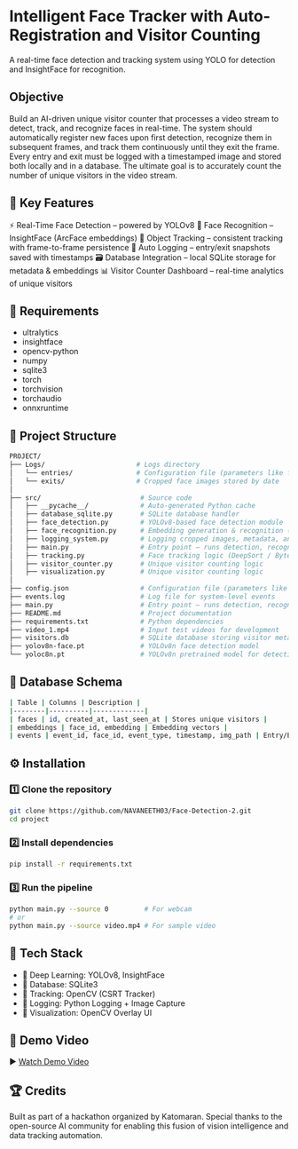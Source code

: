 # Intelligent Face Tracker with Auto-Registration and Visitor Counting

A real-time face detection and tracking system using YOLO for detection and InsightFace for recognition.

## Objective
Build an AI-driven unique visitor counter that processes a video stream to detect, track, and recognize faces in real-time. The system should automatically register new faces upon first detection, recognize them in subsequent frames, and track them continuously until they exit the frame. Every entry and exit must be logged with a timestamped image and stored both locally and in a database. The ultimate goal is to accurately count the number of unique visitors in the video stream.

## 🚀 Key Features
⚡ Real-Time Face Detection – powered by YOLOv8
🧬 Face Recognition – InsightFace (ArcFace embeddings)
🧭 Object Tracking – consistent tracking with frame-to-frame persistence
📸 Auto Logging – entry/exit snapshots saved with timestamps
🗃️ Database Integration – local SQLite storage for metadata & embeddings
📊 Visitor Counter Dashboard – real-time analytics of unique visitors

## 🧰 Requirements
- ultralytics
- insightface
- opencv-python
- numpy
- sqlite3
- torch
- torchvision
- torchaudio
- onnxruntime

## 🧱 Project Structure
```bash
PROJECT/
├── Logs/                       # Logs directory
│   └── entries/                # Configuration file (parameters like frame skip, DB path) 
│   └── exits/                  # Cropped face images stored by date
│
├── src/                         # Source code
│   ├── __pycache__/             # Auto-generated Python cache
│   ├── database_sqlite.py       # SQLite database handler
│   ├── face_detection.py        # YOLOv8-based face detection module
│   ├── face_recognition.py      # Embedding generation & recognition (InsightFace / ArcFace)
│   ├── logging_system.py        # Logging cropped images, metadata, and system events
│   ├── main.py                  # Entry point – runs detection, recognition, tracking, logging
│   ├── tracking.py              # Face tracking logic (DeepSort / ByteTrack)
│   ├── visitor_counter.py       # Unique visitor counting logic
│   ├── visualization.py         # Unique visitor counting logic
│
├── config.json                  # Configuration file (parameters like frame skip, DB path)
├── events.log                   # Log file for system-level events
├── main.py                      # Entry point – runs detection, recognition, tracking, logging
├── README.md                    # Project documentation
├── requirements.txt             # Python dependencies
├── video_1.mp4                  # Input test videos for development
├── visitors.db                  # SQLite database storing visitor metadata
├── yolov8n-face.pt              # YOLOv8n face detection model
└── yoloc8n.pt                   # YOLOv8n pretrained model for detection
```

## 🧮 Database Schema
```bash
| Table | Columns | Description |
|--------|----------|-------------|
| faces | id, created_at, last_seen_at | Stores unique visitors |
| embeddings | face_id, embedding | Embedding vectors |
| events | event_id, face_id, event_type, timestamp, img_path | Entry/Exit logs |
```

## ⚙️ Installation
### 1️⃣ Clone the repository
```bash
git clone https://github.com/NAVANEETH03/Face-Detection-2.git
cd project
```
### 2️⃣ Install dependencies
```bash
pip install -r requirements.txt
```
### 3️⃣ Run the pipeline
```bash
python main.py --source 0         # For webcam
# or
python main.py --source video.mp4 # For sample video
```

## 🧩 Tech Stack
- 🧠 Deep Learning: YOLOv8, InsightFace
- 💾 Database: SQLite3
- 📸 Tracking: OpenCV (CSRT Tracker)
- 🧰 Logging: Python Logging + Image Capture
- 🎨 Visualization: OpenCV Overlay UI


## 🎥 Demo Video 
 ▶️ [Watch Demo Video](https://youtu.be/PPBNjQuz-fw)


## 🏆 Credits

Built as part of a hackathon organized by Katomaran.
Special thanks to the open-source AI community for enabling this fusion of vision intelligence and data tracking automation.
